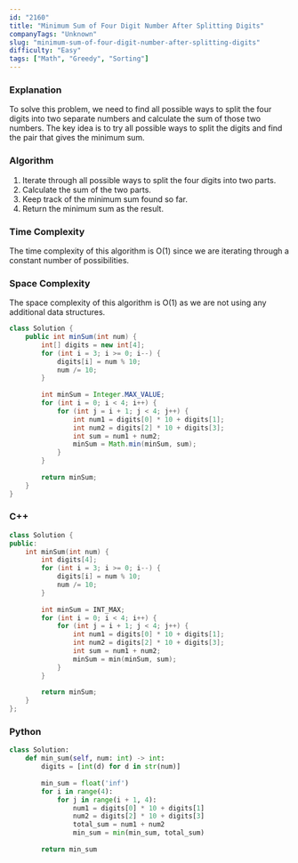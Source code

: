 ```yaml
---
id: "2160"
title: "Minimum Sum of Four Digit Number After Splitting Digits"
companyTags: "Unknown"
slug: "minimum-sum-of-four-digit-number-after-splitting-digits"
difficulty: "Easy"
tags: ["Math", "Greedy", "Sorting"]
---
```


### Explanation
To solve this problem, we need to find all possible ways to split the four digits into two separate numbers and calculate the sum of those two numbers. The key idea is to try all possible ways to split the digits and find the pair that gives the minimum sum.

### Algorithm
1. Iterate through all possible ways to split the four digits into two parts.
2. Calculate the sum of the two parts.
3. Keep track of the minimum sum found so far.
4. Return the minimum sum as the result.

### Time Complexity
The time complexity of this algorithm is O(1) since we are iterating through a constant number of possibilities.

### Space Complexity
The space complexity of this algorithm is O(1) as we are not using any additional data structures.

```java
class Solution {
    public int minSum(int num) {
        int[] digits = new int[4];
        for (int i = 3; i >= 0; i--) {
            digits[i] = num % 10;
            num /= 10;
        }
        
        int minSum = Integer.MAX_VALUE;
        for (int i = 0; i < 4; i++) {
            for (int j = i + 1; j < 4; j++) {
                int num1 = digits[0] * 10 + digits[1];
                int num2 = digits[2] * 10 + digits[3];
                int sum = num1 + num2;
                minSum = Math.min(minSum, sum);
            }
        }
        
        return minSum;
    }
}
```

### C++
```cpp
class Solution {
public:
    int minSum(int num) {
        int digits[4];
        for (int i = 3; i >= 0; i--) {
            digits[i] = num % 10;
            num /= 10;
        }
        
        int minSum = INT_MAX;
        for (int i = 0; i < 4; i++) {
            for (int j = i + 1; j < 4; j++) {
                int num1 = digits[0] * 10 + digits[1];
                int num2 = digits[2] * 10 + digits[3];
                int sum = num1 + num2;
                minSum = min(minSum, sum);
            }
        }
        
        return minSum;
    }
};
```

### Python
```python
class Solution:
    def min_sum(self, num: int) -> int:
        digits = [int(d) for d in str(num)]
        
        min_sum = float('inf')
        for i in range(4):
            for j in range(i + 1, 4):
                num1 = digits[0] * 10 + digits[1]
                num2 = digits[2] * 10 + digits[3]
                total_sum = num1 + num2
                min_sum = min(min_sum, total_sum)
        
        return min_sum
```